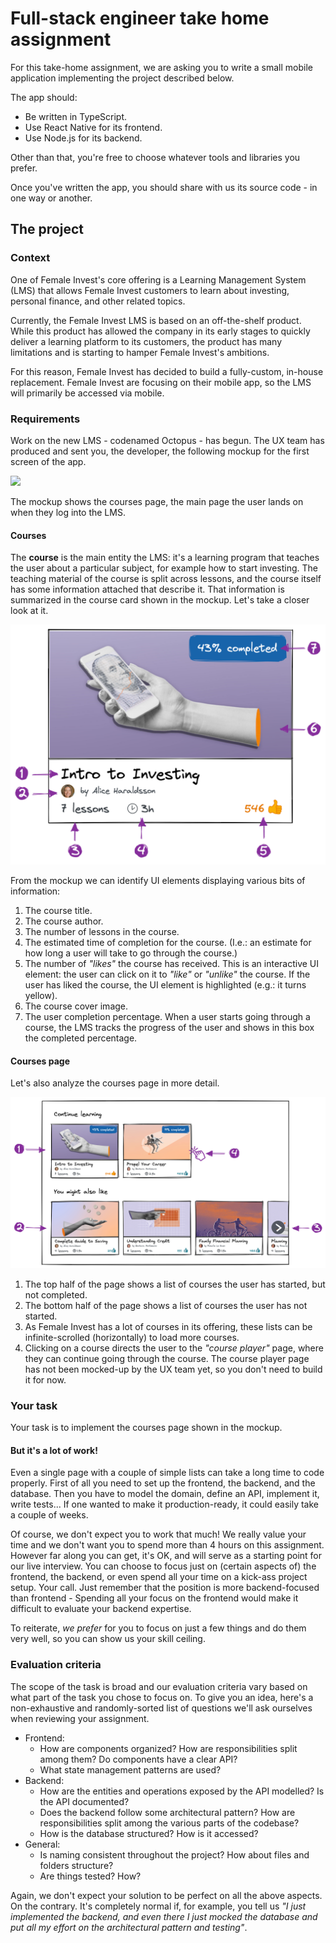 # Full-stack engineer take home assignment

For this take-home assignment, we are asking you to write a small mobile
application implementing the project described below.

The app should:

- Be written in TypeScript.
- Use React Native for its frontend.
- Use Node.js for its backend.

Other than that, you're free to choose whatever tools and libraries you prefer.

Once you've written the app, you should share with us its source code - in one
way or another.

## The project

### Context

One of Female Invest's core offering is a Learning Management System (LMS) that
allows Female Invest customers to learn about investing, personal finance, and
other related topics.

Currently, the Female Invest LMS is based on an off-the-shelf product. While
this product has allowed the company in its early stages to quickly deliver a
learning platform to its customers, the product has many limitations and is
starting to hamper Female Invest's ambitions.

For this reason, Female Invest has decided to build a fully-custom, in-house
replacement. Female Invest are focusing on their mobile app, so the LMS will
primarily be accessed via mobile.

### Requirements

Work on the new LMS - codenamed Octopus - has begun. The UX team has produced
and sent you, the developer, the following mockup for the first screen of the
app.

![](./images/courses-page.excalidraw.png)

The mockup shows the courses page, the main page the user lands on when they log
into the LMS.

#### Courses

The **course** is the main entity the LMS: it's a learning program that teaches
the user about a particular subject, for example how to start investing. The
teaching material of the course is split across lessons, and the course itself
has some information attached that describe it. That information is summarized
in the course card shown in the mockup. Let's take a closer look at it.

![](./images/course-card-explained.excalidraw.png)

From the mockup we can identify UI elements displaying various bits of
information:

1. The course title.
2. The course author.
3. The number of lessons in the course.
4. The estimated time of completion for the course. (I.e.: an estimate for how
   long a user will take to go through the course.)
5. The number of _"likes"_ the course has received. This is an interactive UI
   element: the user can click on it to _"like"_ or _"unlike"_ the course. If
   the user has liked the course, the UI element is highlighted (e.g.: it turns
   yellow).
6. The course cover image.
7. The user completion percentage. When a user starts going through a course,
   the LMS tracks the progress of the user and shows in this box the completed
   percentage.

#### Courses page

Let's also analyze the courses page in more detail.

![](./images/courses-page-explained.excalidraw.png)

1. The top half of the page shows a list of courses the user has started, but
   not completed.
2. The bottom half of the page shows a list of courses the user has not started.
3. As Female Invest has a lot of courses in its offering, these lists can be
   infinite-scrolled (horizontally) to load more courses.
4. Clicking on a course directs the user to the _"course player"_ page, where
   they can continue going through the course. The course player page has not
   been mocked-up by the UX team yet, so you don't need to build it for now.

### Your task

Your task is to implement the courses page shown in the mockup.

#### But it's a lot of work!

Even a single page with a couple of simple lists can take a long time to code
properly. First of all you need to set up the frontend, the backend, and the
database. Then you have to model the domain, define an API, implement it, write
tests... If one wanted to make it production-ready, it could easily take a
couple of weeks.

Of course, we don't expect you to work that much! We really value your time and
we don't want you to spend more than 4 hours on this assignment. However far
along you can get, it's OK, and will serve as a starting point for our live
interview. You can choose to focus just on (certain aspects of) the frontend,
the backend, or even spend all your time on a kick-ass project setup. Your call.
Just remember that the position is more backend-focused than frontend - Spending
all your focus on the frontend would make it difficult to evaluate your backend
expertise.

To reiterate, _we prefer_ for you to focus on just a few things and do them very
well, so you can show us your skill ceiling.

### Evaluation criteria

The scope of the task is broad and our evaluation criteria vary based on what
part of the task you chose to focus on. To give you an idea, here's a
non-exhaustive and randomly-sorted list of questions we'll ask ourselves when
reviewing your assignment.

- Frontend:
  - How are components organized? How are responsibilities split among them? Do
    components have a clear API?
  - What state management patterns are used?
- Backend:
  - How are the entities and operations exposed by the API modelled? Is the API
    documented?
  - Does the backend follow some architectural pattern? How are responsibilities
    split among the various parts of the codebase?
  - How is the database structured? How is it accessed?
- General:
  - Is naming consistent throughout the project? How about files and folders
    structure?
  - Are things tested? How?

Again, we don't expect your solution to be perfect on all the above aspects. On
the contrary. It's completely normal if, for example, you tell us _"I just
implemented the backend, and even there I just mocked the database and put all
my effort on the architectural pattern and testing"_.
